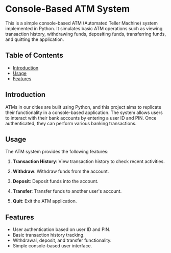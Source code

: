 # Console-Based ATM System

This is a simple console-based ATM (Automated Teller Machine) system implemented in Python. It simulates basic ATM operations such as viewing transaction history, withdrawing funds, depositing funds, transferring funds, and quitting the application. 

## Table of Contents

- [Introduction](#introduction)
- [Usage](#usage)
- [Features](#features)


## Introduction

ATMs in our cities are built using Python, and this project aims to replicate their functionality in a console-based application. The system allows users to interact with their bank accounts by entering a user ID and PIN. Once authenticated, they can perform various banking transactions.

## Usage

The ATM system provides the following features:

1. **Transaction History**: View transaction history to check recent activities.

2. **Withdraw**: Withdraw funds from the account.

3. **Deposit**: Deposit funds into the account.

4. **Transfer**: Transfer funds to another user's account.

5. **Quit**: Exit the ATM application.

## Features

- User authentication based on user ID and PIN.
- Basic transaction history tracking.
- Withdrawal, deposit, and transfer functionality.
- Simple console-based user interface.
